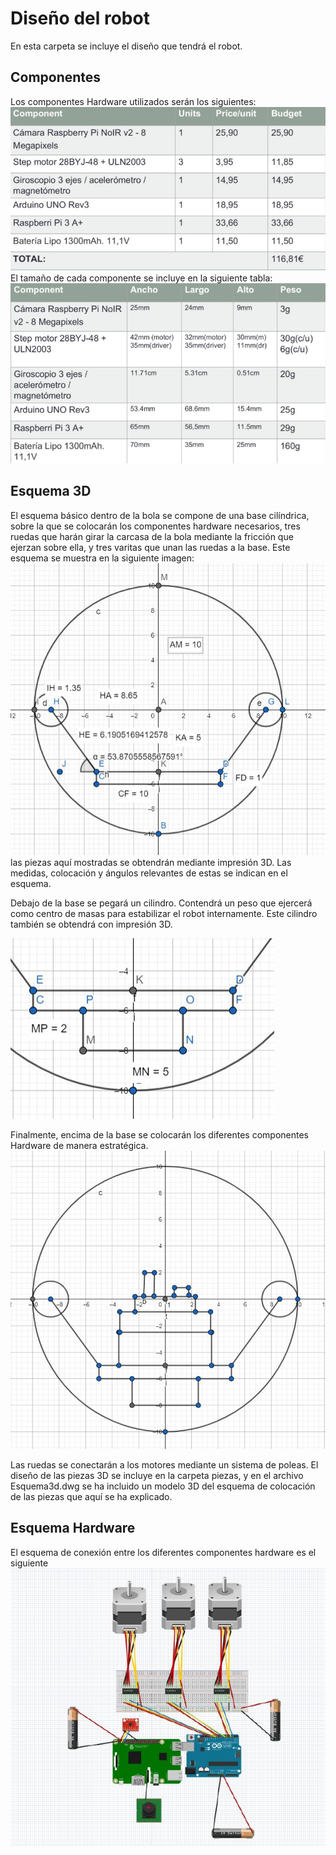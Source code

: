 # Diseño del robot

En esta carpeta se incluye el diseño que tendrá el robot.
## Componentes
Los componentes Hardware utilizados serán los siguientes:
![components](Imágenes/precios.JPG)
El tamaño de cada componente se incluye en la siguiente tabla:
![tamany](Imágenes/Tamaños.JPG)
## Esquema 3D
El esquema básico dentro de la bola se compone de una base cilíndrica, sobre la que se colocarán los componentes hardware necesarios, tres ruedas que harán girar la carcasa de la bola mediante la fricción que ejerzan sobre ella, y tres varitas que unan las ruedas a la base. Este esquema se muestra en la siguiente imagen:
![base](Imágenes/esquema_base.JPG)
las piezas aquí mostradas se obtendrán mediante impresión 3D. Las medidas, colocación y ángulos relevantes de estas se indican en el esquema. 

Debajo de la base se pegará un cilindro. Contendrá un peso que ejercerá como centro de masas para estabilizar el robot internamente. Este cilindro también se obtendrá con impresión 3D.

![base](Imágenes/esquema_carcassa.JPG)

Finalmente, encima de la base se colocarán los diferentes componentes Hardware de manera estratégica.
![base](Imágenes/esquema_final.JPG)

Las ruedas se conectarán a los motores mediante un sistema de poleas. El diseño de las piezas 3D se incluye en la carpeta piezas, y en el archivo Esquema3d.dwg se ha incluido un modelo 3D del esquema de colocación de las piezas que aquí se ha explicado.

## Esquema Hardware
El esquema de conexión entre los diferentes componentes hardware es el siguiente
![base](Imágenes/esquema.JPG)



